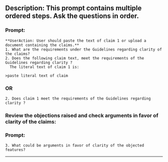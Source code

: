 ## Description: This prompt contains multiple ordered steps. Ask the questions in order.

### Prompt:   
    **UserAction: User should paste the text of claim 1 or upload a document containing the claims.**
    1. What are the requirements under the Guidelines regarding clarity of the claims?
    2. Does the following claim text, meet the requirements of the Guidelines regarding clarity ? 
      The literal text of claim 1 is:

    >paste literal text of claim

### OR  
    2. Does claim 1 meet the requirements of the Guidelines regarding clarity ?

### Review the objections raised and check arguments in favor of clarity of the claims:

### Prompt:

    3. What could be arguments in favor of clarity of the objected features? 

---------------------------------------------------

